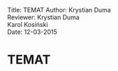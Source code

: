 Title: 		TEMAT
Author:		Krystian Duma  
Reviewer:	Krystian Duma  
			Karol Kosiński  
Date: 		12-03-2015  

# TEMAT


